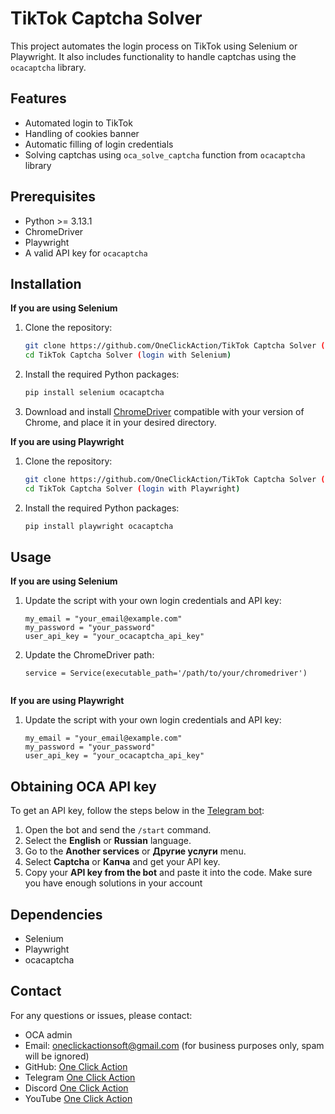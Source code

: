 # TikTok Captcha Solver
This project automates the login process on TikTok using Selenium or Playwright. It also includes functionality to handle captchas using the `ocacaptcha` library.

## Features

- Automated login to TikTok
- Handling of cookies banner
- Automatic filling of login credentials
- Solving captchas using `oca_solve_captcha` function from `ocacaptcha` library

## Prerequisites

- Python >= 3.13.1
- ChromeDriver
- Playwright
- A valid API key for `ocacaptcha`

## Installation

**If you are using Selenium**
1. Clone the repository:
	 ```bash
	 git clone https://github.com/OneClickAction/TikTok Captcha Solver (login with Selenium).git
	 cd TikTok Captcha Solver (login with Selenium)
	 
2. Install the required Python packages:
	 ```bash
	 pip install selenium ocacaptcha
	 
3. Download and install [ChromeDriver](https://googlechromelabs.github.io/chrome-for-testing/#stable) compatible with your version of Chrome, and place it in your desired directory.

**If you are using Playwright**
1. Clone the repository:
	 ```bash
	 git clone https://github.com/OneClickAction/TikTok Captcha Solver (login with Playwright).git
	 cd TikTok Captcha Solver (login with Playwright)
	 
2. Install the required Python packages:
	 ```bash
	 pip install playwright ocacaptcha
	 

## Usage

**If you are using Selenium**
1. Update the script with your own login credentials and API key:
	 ```
	 my_email = "your_email@example.com"
	 my_password = "your_password"
	 user_api_key = "your_ocacaptcha_api_key"

2. Update the ChromeDriver path:
	 ```
	 service = Service(executable_path='/path/to/your/chromedriver')

	
**If you are using Playwright**
1. Update the script with your own login credentials and API key:
	 ```
	 my_email = "your_email@example.com"
	 my_password = "your_password"
	 user_api_key = "your_ocacaptcha_api_key"

## Obtaining OCA API key

To get an API key, follow the steps below in the [Telegram bot](https://t.me/OneClickActionBot):

1. Open the bot and send the `/start` command.  
2. Select the **English** or **Russian** language.  
3. Go to the **Another services** or **Другие услуги** menu.  
4. Select **Captcha** or **Капча** and get your API key.
5. Copy your **API key from the bot** and paste it into the code. Make sure you have enough solutions in your account  


## Dependencies
- Selenium
- Playwright
- ocacaptcha


## Contact
For any questions or issues, please contact:

- OCA admin
- Email: oneclickactionsoft@gmail.com (for business purposes only, spam will be ignored)
- GitHub: [One Click Action](https://github.com/OneClickAction)
- Telegram [One Click Action](https://t.me/+70DIlIc543U4NGQy)
- Discord [One Click Action](https://discord.com/invite/YyDx3SJNCh)
- YouTube [One Click Action](https://www.youtube.com/@ocasoft)
